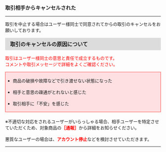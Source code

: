 <h3>取引相手からキャンセルされた</h3>
<hr>
取引を中止する場合はユーザー様同士で同意されてからの取引のキャンセルをお願いしております。

<div style="padding: 7px 15px; margin-top: 15px; margin-bottom: 15px; border: 1px solid #dcdcdc; background-color: #dcdcdc; font-size: 120%">
<strong>取引のキャンセルの原因について</strong>
</div>

<font color="#ff0000">取引はユーザー様同士の意思と責任で成立するものです。<br>
コメントや取引メッセージで詳細をよくご確認ください。<br></font>

<div style="padding: 3px 15px 3px 0px; margin-top: 15px; margin-bottom: 20px; border: 1px solid #ff3333; background-color: #ffe0e2;">
<ul>
<li>商品の破損や故障などで引き渡せない状態になった</li>
<br>
<li>相手と意思の疎通がとれないと感じた</li>
<br>
<li>取引相手に「不安」を感じた</li>
</ul>
</div>
※不適切な対応をされるユーザーがいらっしゃる場合、相手ユーザーを特定させていただくため、対象商品の<font color="#ff0000"><strong>［通報］</strong></font>から詳細をお知らせください。<br>
<br>
悪質なユーザーの場合は、<font color="#ff0000"><strong>アカウント停止</strong></font>などを検討させていただきます。
<hr>